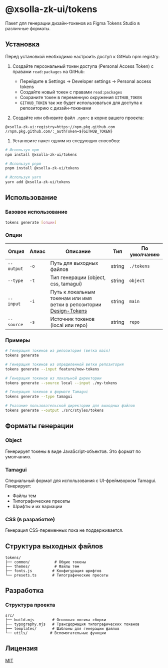# @xsolla-zk-ui/tokens

Пакет для генерации дизайн-токенов из Figma Tokens Studio в различные форматы.


## Установка

Перед установкой необходимо настроить доступ к GitHub npm registry:

1. Создайте персональный токен доступа (Personal Access Token) с правами `read:packages` на GitHub:
   - Перейдите в Settings → Developer settings → Personal access tokens
   - Создайте новый токен с правами `read:packages`
   - Сохраните токен в переменную окружения `GITHUB_TOKEN`
   - `GITHUB_TOKEN` так же будет использоваться для доступа к репозиторию с дизайн-токенами

2. Создайте или обновите файл `.npmrc` в корне вашего проекта:
```
@xsolla-zk-ui:registry=https://npm.pkg.github.com
//npm.pkg.github.com/:_authToken=${GITHUB_TOKEN}
```

1. Установите пакет одним из следующих способов:

```bash
# Используя npm
npm install @xsolla-zk-ui/tokens

# Используя pnpm
pnpm install @xsolla-zk-ui/tokens

# Используя yarn
yarn add @xsolla-zk-ui/tokens
```

## Использование

### Базовое использование

```bash
tokens generate [опции]
```

### Опции

| Опция | Алиас | Описание | Тип | По умолчанию |
|-------|--------|-----------|------|--------------|
| `--output` | `-o` | Путь для выходных файлов | string | `./tokens` |
| `--type` | `-t` | Тип генерации (object, css, tamagui) | string | `object` |
| `--input` | `-i` | Путь к локальным токенам или имя ветки в репозитории [Design-Tokens](https://github.com/Xsolla-ZK/Design-Tokens) | string | `main` | other-repo-branch |
| `--source` | `-s` | Источник токенов (local или repo) | string | `repo` |

### Примеры

```bash
# Генерация токенов из репозитория (ветка main)
tokens generate

# Генерация токенов из определенной ветки репозитория
tokens generate --input feature/new-tokens

# Генерация токенов из локальной директории
tokens generate --source local --input ./my-tokens

# Генерация токенов в формате Tamagui
tokens generate --type tamagui

# Указание пользовательской директории для выходных файлов
tokens generate --output ./src/styles/tokens
```

## Форматы генерации

### Object
Генерирует токены в виде JavaScript-объектов. Это формат по умолчанию.

### Tamagui
Специальный формат для использования с UI-фреймворком Tamagui. Генерирует:
- Файлы тем
- Типографические пресеты
- Шрифты и их вариации

### CSS (в разработке)
Генерация CSS-переменных пока не поддерживается.

## Структура выходных файлов

```
tokens/
├── common/           # Общие токены
├── themes/           # Файлы тем
├── fonts.js         # Конфигурация шрифтов
└── presets.ts       # Типографические пресеты
```

## Разработка

### Структура проекта

```
src/
├── build.mjs        # Основная логика сборки
├── typography.mjs   # Трансформация типографических токенов
├── templates/       # Шаблоны для генерации файлов
└── utils/          # Вспомогательные функции
```

## Лицензия

[MIT](./LICENSE)

